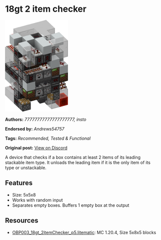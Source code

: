 # 18gt 2 item checker
<img alt="area_render_19_.png" src="images/area_render_19_.png?raw=1" height="300px">

**Authors:** *77777777777777777777, insto*

**Endorsed by:** *Andrews54757*

**Tags:** *Recommended, Tested & Functional*

**Original post:** [View on Discord](https://discord.com/channels/1375556143186837695/1402535963061915761)

A device that checks if a box contains at least 2 items of its leading stackable item type. It unloads the leading item if it is the only item of its type or unstackable.
## Features
- Size: 5x5x8
- Works with random input
- Separates empty boxes. Buffers 1 empty box at the output

## Resources
- [OBP003_18gt_2itemChecker_p5.litematic](attachments/OBP003_18gt_2itemChecker_p5.litematic): MC 1.20.4, Size 5x8x5 blocks
